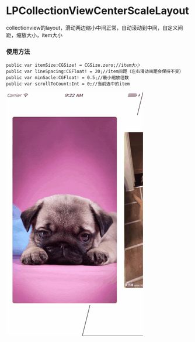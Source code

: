 # LPCollectionViewCenterScaleLayout
collectionview的layout，滑动两边缩小中间正常，自动滚动到中间，自定义间距，缩放大小，item大小

### 使用方法
```objc
public var itemSize:CGSize! = CGSize.zero;//item大小
public var lineSpacing:CGFloat! = 20;//item间距（左右滑动间距会保持不变）
public var minSacle:CGFloat! = 0.5;//最小缩放倍数
public var scrollToCount:Int = 0;//当前选中的item
```

![image](https://github.com/lupeng123/LPImgUrlStore/blob/master/3.gif?raw=true)
